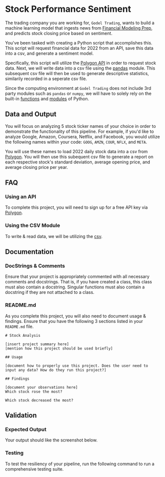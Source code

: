 # Stock Performance Sentiment

The trading company you are working for, `Godel Trading`, wants to build a machine learning model that ingests news from [Financial Modeling Prep](https://site.financialmodelingprep.com/developer/docs/stock-news-api/), and predicts stock closing price based on sentiment.

You've been tasked with creating a Python script that accomplishes this. This script will request financial data for 2022 from an API, save this data into a csv, and generate a sentiment model.

Specifically, this script will utilize the [Polygon API](https://polygon.io/) in order to request stock data. Next, we will write data into a csv file using the [pandas](https://pandas.pydata.org/) module. This subsequent csv file will then be used to generate descriptive statistics, similarily recorded in a seperate csv file. 

Since the computing environment at `Godel Trading` does not include 3rd party modules such as `pandas` or `numpy`, we will have to solely rely on the built-in [functions](https://docs.python.org/3/library/functions.html) and [modules](https://docs.python.org/3/py-modindex.html) of Python.

## Data and Output

You will focus on analyzing 5 stock ticker names of your choice in order to demonstrate the functionality of this pipeline. For example, if you'd like to analyze Google, Amazon, Coursera, Netflix, and Facebook, you would utilize the following names within your code: `GOOG`, `AMZN`, `COUR`, `NFLX`, and `META`.

You will use these names to load 2022 daily stock data into a csv from  [Polygon](https://polygon.io/). You will then use this subequent csv file to generate a report on each respective stock's standard deviation, average opening price, and average closing price per year.

## FAQ

### Using an API

To complete this project, you will need to sign up for a free API key via [Polygon](https://polygon.io/). 

### Using the CSV Module

To write & read data, we will be utilizing the [csv](https://docs.python.org/3/library/csv.html).

## Documentation
### DocStrings & Comments

Ensure that your project is appropriately commented with all necessary comments and docstrings. That is, if you have created a class, this class must also contain a docstring. Singular functions must also contain a docstring if they are not attached to a class.

### README.md

As you complete this project, you will also need to document usage & findings. Ensure that you have the following 3 sections listed in your `README.md` file.

```
# Stock Analysis

[insert project summary here]
[mention how this project should be used briefly]

## Usage

[document how to properly use this project. Does the user need to input any data? How do they run this project?]

## Findings

[document your observations here]
Which stock rose the most?

Which stock decreased the most?
```

## Validation
### Expected Output

Your output should like the screenshot below.

### Testing

To test the resiliency of your pipeline, run the following command to run a comprehensive testing suite.
